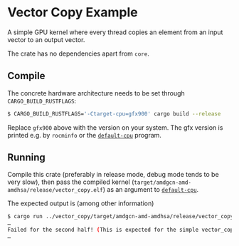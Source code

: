 # Vector Copy Example

A simple GPU kernel where every thread copies an element from an input vector to an output vector.

The crate has no dependencies apart from `core`.

## Compile

The concrete hardware architecture needs to be set through `CARGO_BUILD_RUSTFLAGS`:
```bash
$ CARGO_BUILD_RUSTFLAGS='-Ctarget-cpu=gfx900' cargo build --release
```

Replace `gfx900` above with the version on your system.
The gfx version is printed e.g. by `rocminfo` or the [`default-cpu`](../default-cpu) program.

## Running

Compile this crate (preferably in release mode, debug mode tends to be very slow),
then pass the compiled kernel (`target/amdgcn-amd-amdhsa/release/vector_copy.elf`) as an argument to [`default-cpu`](../default-cpu).

The expected output is (among other information)
```bash
$ cargo run ../vector_copy/target/amdgcn-amd-amdhsa/release/vector_copy.elf
…
Failed for the second half! (This is expected for the simple vector_copy)
…
```
